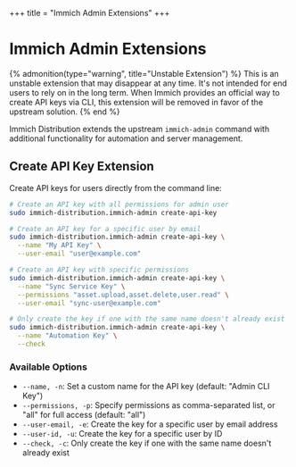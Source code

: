 +++
title = "Immich Admin Extensions"
+++

# Immich Admin Extensions

{% admonition(type="warning", title="Unstable Extension") %}
This is an unstable extension that may disappear at any time. It's not intended for end users to rely on in the long term. When Immich provides an official way to create API keys via CLI, this extension will be removed in favor of the upstream solution.
{% end %}

Immich Distribution extends the upstream `immich-admin` command with additional functionality for automation and server management.

## Create API Key Extension

Create API keys for users directly from the command line:

```bash
# Create an API key with all permissions for admin user
sudo immich-distribution.immich-admin create-api-key

# Create an API key for a specific user by email
sudo immich-distribution.immich-admin create-api-key \
  --name "My API Key" \
  --user-email "user@example.com"

# Create an API key with specific permissions
sudo immich-distribution.immich-admin create-api-key \
  --name "Sync Service Key" \
  --permissions "asset.upload,asset.delete,user.read" \
  --user-email "sync-user@example.com"

# Only create the key if one with the same name doesn't already exist
sudo immich-distribution.immich-admin create-api-key \
  --name "Automation Key" \
  --check
```

### Available Options

- `--name, -n`: Set a custom name for the API key (default: "Admin CLI Key")
- `--permissions, -p`: Specify permissions as comma-separated list, or "all" for full access (default: "all")
- `--user-email, -e`: Create the key for a specific user by email address
- `--user-id, -u`: Create the key for a specific user by ID
- `--check, -c`: Only create the key if one with the same name doesn't already exist
